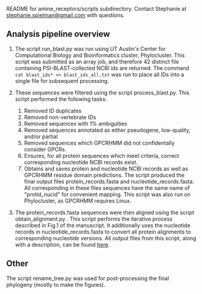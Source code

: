 README for amine_receptors/scripts subdirectory.
Contact Stephanie at stephanie.spielman@gmail.com with questions.

## Analysis pipeline overview

1. The script run_blast.py was run using UT Austin's Center for Computational Biology and Bioinformatics cluster, Phylocluster. This script was submitted as an array job, and therefore 42 distinct file containing PSI-BLAST-collected NCBI ids are returned. The command
        ```
        cat blast_ids* >> blast_ids_all.txt
        ```
was run to place all IDs into a single file for subsequent processing.

2. These sequences were filtered using the script process_blast.py. This script performed the following tasks:
    1. Removed ID duplicates
    2. Removed non-vertebrate IDs
    3. Removed sequences with 1% ambiguities 
    4. Removed sequences annotated as either pseudogene, low-quality, and/or partial
    5. Removed sequences which GPCRHMM did not confidentally consider GPCRs.
    6. Ensures, for all protein sequences which meet criteria, correct corresponding nucleotide NCBI records exist.
    7. Obtains and saves protein and nucleotide NCBI records as well as GPCRHMM residue domain predictions.
The script produced the final output files protein_records.fasta and nucleotide_records.fasta. All corresponding in these files sequences have the same name of "protid_nucid" for convenient mapping.
This script was also run on Phylocluster, as GPCRHMM requires Linux.

4. The protein_records.fasta sequences were then aligned using the script obtain_alignment.py . 
This script performs the iterative process described in Fig.1 of the manuscript. It additionally uses the nucleotide records in nucleotide_records.fasta to convert all protein alignments to corresponding nucleotide versions.
All output files from this script, along with a description, can be found [here](../analysis/alignments/).

## Other
The script rename_tree.py was used for post-processing the final phylogeny (mostly to make the figures). 